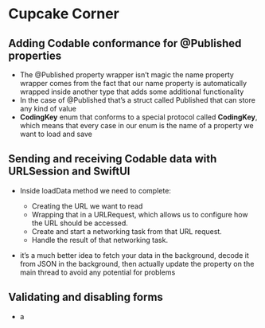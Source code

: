 # Cupcake Corner

## Adding Codable conformance for @Published properties

* The @Published property wrapper isn’t magic the name property wrapper comes from the fact that our name property is automatically wrapped inside another type that adds some additional functionality
* In the case of @Published that’s a struct called Published that can store any kind of value
* __CodingKey__ enum that conforms to a special protocol called __CodingKey__, which means that every case in our enum is the name of a property we want to load and save

## Sending and receiving Codable data with URLSession and SwiftUI

* Inside loadData method we need to complete:
  * Creating the URL we want to read
  * Wrapping that in a URLRequest, which allows us to configure how the URL should be accessed.
  * Create and start a networking task from that URL request.
  * Handle the result of that networking task.

* it’s a much better idea to fetch your data in the background, decode it from JSON in the background, then actually update the property on the main thread to avoid any potential for problems

## Validating and disabling forms

* a
